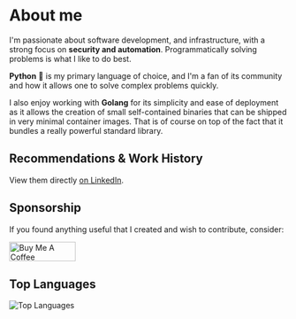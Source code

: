 # About me
I'm passionate about software development, and infrastructure, with a strong focus on **security and automation**.
Programmatically solving problems is what I like to do best.

**Python** 🐍 is my primary language of choice, and I'm a fan of its community and how it allows one to solve complex problems quickly.

I also enjoy working with **Golang** for its simplicity and ease of deployment as it allows the creation of small self-contained binaries that can be shipped in very minimal container images. That is of course on top of the fact that it bundles a really powerful standard library.

## Recommendations & Work History
View them directly [on LinkedIn](https://www.linkedin.com/in/agu3rra).

## Sponsorship
If you found anything useful that I created and wish to contribute, consider:

<a href="https://www.buymeacoffee.com/agu3rra" target="_blank"><img src="https://cdn.buymeacoffee.com/buttons/v2/default-yellow.png" alt="Buy Me A Coffee" style="height: 35px !important;width: 120px !important;" ></a>

## Top Languages
![Top Languages](https://github-readme-stats.vercel.app/api/top-langs/?username=agu3rra&layout=compact)
